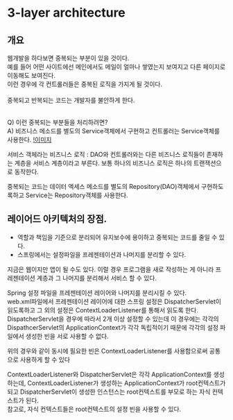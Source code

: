 # 3-layer architecture

## 개요
웹개발을 하다보면 중복되는 부분이 있을 것이다.<br>
예를 들어 어떤 사이트에선 메인에서도 메일이 얼마나 쌓였는지 보여지고 다른 페이지로 이동해도 보여진다.<br>
이런 경우에 각 컨트롤러들은 중복된 로직을 가지게 될 것이다.<br><br>
중복되고 반복되는 코드는 개발자를 불안하게 한다.<br><br>

Q) 이런 중복되는 부분들을 처리하려면?<br>
A) 비즈니스 메소드를 별도의 Service객체에서 구현하고 컨트롤러는 Service객체를 사용한다.
[!이미지](https://cphinf.pstatic.net/mooc/20180219_85/1519008848012uvMNx_PNG/1.png?type=w760)

서비스 객체라는 비즈니스 로직 : DAO와 컨트롤러와는 다른 비즈니스 로직들이 존재하는 계층을 서비스 계층이라고 부른다.
보통 하나의 비즈니스 로직은 하나의 트랜잭션으로 동작한다.<br>

중복되는 코드는 데이터 엑세스 메소드를 별도의 Repository(DAO)객체에서 구현하도록하고 Service는 Repository객체를 사용한다.

## 레이어드 아키텍처의 장점.
* 역할과 책임을 기준으로 분리되어 유지보수에 용이하고 중복되는 코드를 줄일 수 있다.
* 스프링에서는 설정파일을 프레젠테이션과 나머지를 분리할 수 있다.

지금은 웹이지만 앱이 될 수도 있다. 이럴 경우 프로그램을 새로 작성하는 게 아니라 프레젠테이션 계층과 그 나머지를 분리해서 서비스 할 수 있다.<br>

Spring 설정 파일을 프레젠테이션 레이어와 나머지를 분리시킬 수 있다.<br>
web.xml파일에서 프레젠테이션 레이어에 대한 스프링 설정은 DispatcherServlet이 읽도록하고 그 외의 설정은 ContextLoaderListener를 통해서 읽도록 한다.<br>
DispatcherServlet을 경우에 따라서 2개 이상 설정할 수 있는데 이 경우에는 각각의 DispathcerServlet의 ApplicationContext가 각각 독립적이기 때문에 각각의 설정 파일에서 생성한 빈을 서로 사용할 수 없다.<br>

위의 경우와 같이 동시에 필요한 빈은 ContextLoaderListener를 사용함으로써 공통으로 사용하게 할 수 있다<br>

ContextLoaderListener와 DispatcherServlet은 각각 ApplicationContext를 생성하는데, ContextLoaderListener가 생성하는 ApplicationContext가 root컨텍스트가 되고 DispatcherServlet이 생성한 인스턴스는 root컨텍스트를 부모로 하는 자식 컨텍스트가 된다.<br>
참고로, 자식 컨텍스트들은 root컨텍스트의 설정 빈을 사용할 수 있다.